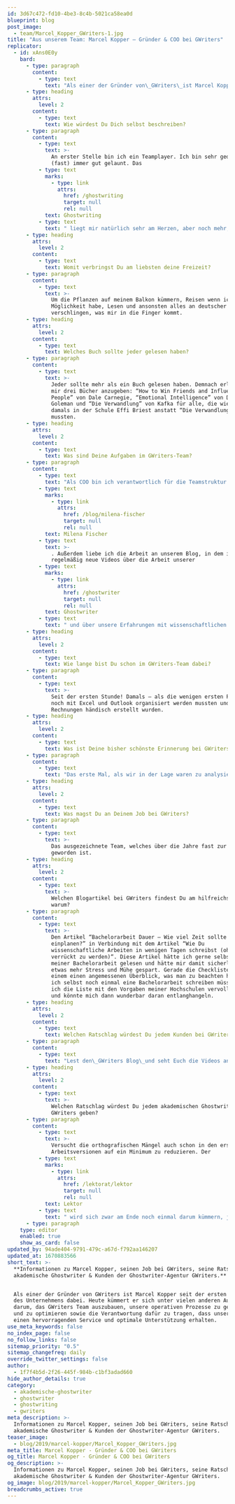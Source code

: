 ```yaml
---
id: 3d67c472-fd10-4be3-8c4b-5021ca58ea0d
blueprint: blog
post_image:
  - team/Marcel_Kopper_GWriters-1.jpg
title: "Aus unserem Team: Marcel Kopper – Gründer & COO bei GWriters"
replicator:
  - id: xAns0E0y
    bard:
      - type: paragraph
        content:
          - type: text
            text: "Als einer der Gründer von\_GWriters\_ist Marcel Kopper seit der ersten Stunde des Unternehmens dabei. Heute kümmert er sich unter vielen anderen Aufgaben darum,\_das GWriters Team\_auszubauen, unsere operativen Prozesse zu gestalten und zu optimieren sowie die Verantwortung dafür zu tragen, dass unsere Kunden einen hervorragenden Service und optimale Unterstützung erhalten."
      - type: heading
        attrs:
          level: 2
        content:
          - type: text
            text: Wie würdest Du Dich selbst beschreiben?
      - type: paragraph
        content:
          - type: text
            text: >-
              An erster Stelle bin ich ein Teamplayer. Ich bin sehr geduldig und
              (fast) immer gut gelaunt. Das
          - type: text
            marks:
              - type: link
                attrs:
                  href: /ghostwriting
                  target: null
                  rel: null
            text: Ghostwriting
          - type: text
            text: " liegt mir natürlich sehr am Herzen, aber noch mehr, dass wir Studenten und angehenden Akademikern die optimale Unterstützung bieten und diesen beim Erreichen ihrer persönlichen Ziele kompetent zur Seite stehen können."
      - type: heading
        attrs:
          level: 2
        content:
          - type: text
            text: Womit verbringst Du am liebsten deine Freizeit?
      - type: paragraph
        content:
          - type: text
            text: >-
              Um die Pflanzen auf meinem Balkon kümmern, Reisen wenn ich die
              Möglichkeit habe, Lesen und ansonsten alles an deutscher Satire
              verschlingen, was mir in die Finger kommt.
      - type: heading
        attrs:
          level: 2
        content:
          - type: text
            text: Welches Buch sollte jeder gelesen haben?
      - type: paragraph
        content:
          - type: text
            text: >-
              Jeder sollte mehr als ein Buch gelesen haben. Demnach erlaube ich
              mir drei Bücher anzugeben: “How to Win Friends and Influence
              People” von Dale Carnegie, “Emotional Intelligence” von Daniel
              Goleman und “Die Verwandlung” von Kafka für alle, die wie ich
              damals in der Schule Effi Briest anstatt “Die Verwandlung” lesen
              mussten.
      - type: heading
        attrs:
          level: 2
        content:
          - type: text
            text: Was sind Deine Aufgaben im GWriters-Team?
      - type: paragraph
        content:
          - type: text
            text: "Als COO bin ich verantwortlich für die Teamstruktur und strategische Planung des operativen Geschäfts. Dabei arbeite ich eng mit dem Gründerteam zusammen und bekomme unheimliche Unterstützung durch die Zuarbeit von unserer Teamleiterin\_Frau "
          - type: text
            marks:
              - type: link
                attrs:
                  href: /blog/milena-fischer
                  target: null
                  rel: null
            text: Milena Fischer
          - type: text
            text: >-
              . Außerdem liebe ich die Arbeit an unserem Blog, in dem ich
              regelmäßig neue Videos über die Arbeit unserer
          - type: text
            marks:
              - type: link
                attrs:
                  href: /ghostwriter
                  target: null
                  rel: null
            text: Ghostwriter
          - type: text
            text: " und über unsere Erfahrungen mit wissenschaftlichen Arbeiten veröffentliche."
      - type: heading
        attrs:
          level: 2
        content:
          - type: text
            text: Wie lange bist Du schon im GWriters-Team dabei?
      - type: paragraph
        content:
          - type: text
            text: >-
              Seit der ersten Stunde! Damals – als die wenigen ersten Projekte
              noch mit Excel und Outlook organisiert werden mussten und
              Rechnungen händisch erstellt wurden.
      - type: heading
        attrs:
          level: 2
        content:
          - type: text
            text: Was ist Deine bisher schönste Erinnerung bei GWriters?
      - type: paragraph
        content:
          - type: text
            text: "Das erste Mal, als wir in der Lage waren zu analysieren, welche Aufträge aus Weiterempfehlungen kommen. Die Quote lag schon damals bereits bei über 20% und das bei einem Service, bei dem viele Kunden anonym bleiben möchten. Darauf waren und sind wir auch heute im gesamten Team stolz, da es zeigt wie sehr unsere Kunden den Service zu schätzen wissen. Deshalb möchte ich mich an dieser Stelle auch noch einmal herzlich bei alle Bestandskunden bedanken, die uns über die Jahre so viel Vertrauen geschenkt haben. Ich hoffe, dass Ihr Eure\_GWriters Erfahrung\_nicht bereut!"
      - type: heading
        attrs:
          level: 2
        content:
          - type: text
            text: Was magst Du an Deinem Job bei GWriters?
      - type: paragraph
        content:
          - type: text
            text: >-
              Das ausgezeichnete Team, welches über die Jahre fast zur Familie
              geworden ist.
      - type: heading
        attrs:
          level: 2
        content:
          - type: text
            text: >-
              Welchen Blogartikel bei GWriters findest Du am hilfreichsten und
              warum?
      - type: paragraph
        content:
          - type: text
            text: >-
              Den Artikel “Bachelorarbeit Dauer – Wie viel Zeit sollte ich mir
              einplanen?” in Verbindung mit dem Artikel “Wie Du
              wissenschaftliche Arbeiten in wenigen Tagen schreibst (ohne dabei
              verrückt zu werden)“. Diese Artikel hätte ich gerne selbst vor
              meiner Bachelorarbeit gelesen und hätte mir damit sicherlich noch
              etwas mehr Stress und Mühe gespart. Gerade die Checkliste gibt
              einem einen angemessenen Überblick, was man zu beachten hat. Wenn
              ich selbst noch einmal eine Bachelorarbeit schreiben müsste, würde
              ich die Liste mit den Vorgaben meiner Hochschulen vervollständigen
              und könnte mich dann wunderbar daran entlanghangeln.
      - type: heading
        attrs:
          level: 2
        content:
          - type: text
            text: Welchen Ratschlag würdest Du jedem Kunden bei GWriters geben?
      - type: paragraph
        content:
          - type: text
            text: "Lest den\_GWriters Blog\_und seht Euch die Videos an. Verfasst das initiale Briefing für Euren Ghostwriter so präzise wie möglich und lasst keine Informationen aus. Auf dem Briefing basiert der gesamte Ghostwriting-Auftrag."
      - type: heading
        attrs:
          level: 2
        content:
          - type: text
            text: >-
              Welchen Ratschlag würdest Du jedem akademischen Ghostwriter bei
              GWriters geben?
      - type: paragraph
        content:
          - type: text
            text: >-
              Versucht die orthografischen Mängel auch schon in den ersten
              Arbeitsversionen auf ein Minimum zu reduzieren. Der
          - type: text
            marks:
              - type: link
                attrs:
                  href: /lektorat/lektor
                  target: null
                  rel: null
            text: Lektor
          - type: text
            text: " wird sich zwar am Ende noch einmal darum kümmern, jedoch macht es immer einen besseren Eindruck beim Kunden (und verbessert auch eure interne Bewertung bei\_GWriters), wenn ihr über den Inhalt hinaus auch Orthografie und Format bereits in den Teillieferungen überarbeitet."
      - type: paragraph
    type: editor
    enabled: true
    show_as_card: false
updated_by: 94ade404-9791-479c-a67d-f792aa146207
updated_at: 1670883566
short_text: >-
  **Informationen zu Marcel Kopper, seinen Job bei GWriters, seine Ratschläge an
  akademische Ghostwriter & Kunden der Ghostwriter-Agentur GWriters.**


  Als einer der Gründer von GWriters ist Marcel Kopper seit der ersten Stunde
  des Unternehmens dabei. Heute kümmert er sich unter vielen anderen Aufgaben
  darum, das GWriters Team auszubauen, unsere operativen Prozesse zu gestalten
  und zu optimieren sowie die Verantwortung dafür zu tragen, dass unsere Kunden
  einen hervorragenden Service und optimale Unterstützung erhalten.
use_meta_keywords: false
no_index_page: false
no_follow_links: false
sitemap_priority: "0.5"
sitemap_changefreq: daily
override_twitter_settings: false
author:
  - 1f7f4b5d-2f26-445f-984b-c1bf3adad660
hide_author_details: true
category:
  - akademische-ghostwriter
  - ghostwriter
  - ghostwriting
  - gwriters
meta_description: >-
  Informationen zu Marcel Kopper, seinen Job bei GWriters, seine Ratschläge an
  akademische Ghostwriter & Kunden der Ghostwriter-Agentur GWriters.
teaser_image:
  - blog/2019/marcel-kopper/Marcel_Kopper_GWriters.jpg
meta_title: Marcel Kopper - Gründer & COO bei GWriters
og_title: Marcel Kopper - Gründer & COO bei GWriters
og_description: >-
  Informationen zu Marcel Kopper, seinen Job bei GWriters, seine Ratschläge an
  akademische Ghostwriter & Kunden der Ghostwriter-Agentur GWriters.
og_image: blog/2019/marcel-kopper/Marcel_Kopper_GWriters.jpg
breadcrumbs_active: true
---
```

